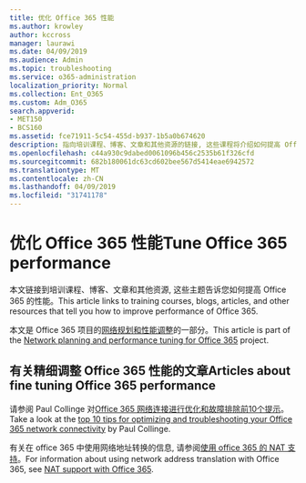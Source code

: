 ```yaml
---
title: 优化 Office 365 性能
ms.author: krowley
author: kccross
manager: laurawi
ms.date: 04/09/2019
ms.audience: Admin
ms.topic: troubleshooting
ms.service: o365-administration
localization_priority: Normal
ms.collection: Ent_O365
ms.custom: Adm_O365
search.appverid:
- MET150
- BCS160
ms.assetid: fce71911-5c54-455d-b937-1b5a0b674620
description: 指向培训课程、博客、文章和其他资源的链接, 这些课程将介绍如何提高 Office 365 的性能。
ms.openlocfilehash: c44a930c9dabed0061096b456c2535b61f326cfd
ms.sourcegitcommit: 682b180061dc63cd602bee567d5414eae6942572
ms.translationtype: MT
ms.contentlocale: zh-CN
ms.lasthandoff: 04/09/2019
ms.locfileid: "31741178"
---
```

# <a name="tune-office-365-performance"></a><span data-ttu-id="8a44f-103">优化 Office 365 性能</span><span class="sxs-lookup"><span data-stu-id="8a44f-103">Tune Office 365 performance</span></span>

<span data-ttu-id="8a44f-104">本文链接到培训课程、博客、文章和其他资源, 这些主题告诉您如何提高 Office 365 的性能。</span><span class="sxs-lookup"><span data-stu-id="8a44f-104">This article links to training courses, blogs, articles, and other resources that tell you how to improve performance of Office 365.</span></span>
  
<span data-ttu-id="8a44f-105">本文是 Office 365 项目的[网络规划和性能调整](https://aka.ms/tune)的一部分。</span><span class="sxs-lookup"><span data-stu-id="8a44f-105">This article is part of the [Network planning and performance tuning for Office 365](https://aka.ms/tune) project.</span></span>
   
## <a name="articles-about-fine-tuning-office-365-performance"></a><span data-ttu-id="8a44f-106">有关精细调整 Office 365 性能的文章</span><span class="sxs-lookup"><span data-stu-id="8a44f-106">Articles about fine tuning Office 365 performance</span></span>

<span data-ttu-id="8a44f-107">请参阅 Paul Collinge 对[Office 365 网络连接进行优化和故障排除前10个提示](https://blogs.technet.com/b/onthewire/archive/2014/06/18/top-10-tips-for-optimising-amp-troubleshooting-your-office-365-network-connectivity.aspx)。</span><span class="sxs-lookup"><span data-stu-id="8a44f-107">Take a look at the [top 10 tips for optimizing and troubleshooting your Office 365 network connectivity](https://blogs.technet.com/b/onthewire/archive/2014/06/18/top-10-tips-for-optimising-amp-troubleshooting-your-office-365-network-connectivity.aspx) by Paul Collinge.</span></span> 
  
<span data-ttu-id="8a44f-108">有关在 office 365 中使用网络地址转换的信息, 请参阅[使用 office 365 的 NAT 支持](nat-support-with-office-365.md)。</span><span class="sxs-lookup"><span data-stu-id="8a44f-108">For information about using network address translation with Office 365, see [NAT support with Office 365](nat-support-with-office-365.md).</span></span>
  

